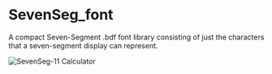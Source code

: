 # SevenSeg_font
 A compact Seven-Segment .bdf font library consisting of just the characters that a seven-segment display can represent.

 ![SevenSeg-11 Calculator](https://github.com/CedarGroveStudios/SevenSeg_font/blob/main/SevenSeg-11_calculator.png)
